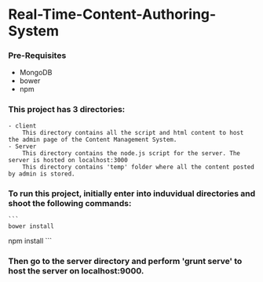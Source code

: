 # Real-Time-Content-Authoring-System

### Pre-Requisites
- MongoDB
- bower
- npm


### This project has 3 directories:
    - client
        This directory contains all the script and html content to host the admin page of the Content Management System. 
    - Server
        This directory contains the node.js script for the server. The server is hosted on localhost:3000
        This directory contains 'temp' folder where all the content posted by admin is stored.        
    
### To run this project, initially enter into induvidual directories and shoot the following commands:
    
	```
	bower install
  npm install
	```
	
### Then go to the server directory and perform 'grunt serve' to host the server on localhost:9000.

